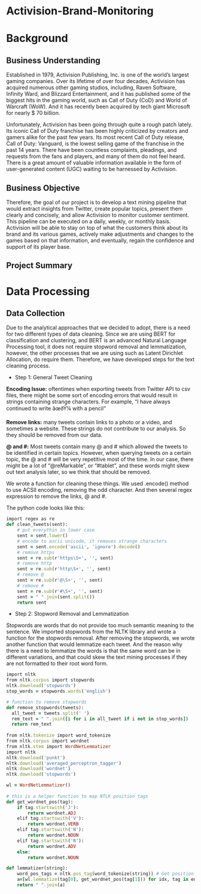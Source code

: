 # Activision-Brand-Monitoring

# Background
## Business Understanding
Established in 1979, Activision Publishing, Inc. is one of the world’s largest gaming companies. Over its lifetime of over four decades, Activision has acquired numerous other gaming studios, including, Raven Software, Infinity Ward, and Blizzard Entertainment, and it has published some of the biggest hits in the gaming world, such as Call of Duty (CoD) and World of Warcraft (WoW). And it has recently been acquired by tech giant Microsoft for nearly $ 70 billion. 

Unfortunately, Activision has been going through quite a rough patch lately. Its iconic Call of Duty franchise has been highly criticized by creators and gamers alike for the past few years. Its most recent Call of Duty release, Call of Duty: Vanguard, is the lowest selling game of the franchise in the past 14 years. There have been countless complaints, pleadings, and requests from the fans and players, and many of them do not feel heard. There is a great amount of valuable information available in the form of user-generated content (UGC) waiting to be harnessed by Activision. 

## Business Objective
Therefore, the goal of our project is to develop a text mining pipeline that would extract insights from Twitter, create popular topics, present them clearly and concisely, and allow Activision to monitor customer sentiment. This pipeline can be executed on a daily, weekly, or monthly basis. Activision will be able to stay on top of what the customers think about its brand and its various games, actively make adjustments and changes to the games based on that information, and eventually, regain the confidence and support of its player base. 

## Project Summary

# Data Processing
## Data Collection
Due to the analytical approaches that we decided to adopt, there is a need for two different types of data cleaning. Since we are using BERT for classification and clustering, and BERT is an advanced Natural Language Processing tool, it does not require stopword removal and lemmatization, however, the other processes that we are using such as Latent Dirichlet Allocation, do require them. Therefore, we have developed steps for the text cleaning process.

* Step 1: General Tweet Cleaning

**Encoding Issue:** oftentimes when exporting tweets from Twitter API to csv files, there might be some sort of encoding errors that would result in strings containing strange characters. For example, “I have always continued to write âœðŸ¼ with a pencil”

**Remove links:** many tweets contain links to a photo or a video, and sometimes a website. These strings do not contribute to our analysis. So they should be removed from our data.

**@ and #:** Most tweets contain many @ and # which allowed the tweets to be identified in certain topics. However, when querying tweets on a certain topic, the @ and # will be very repetitive most of the time. In our case, there might be a lot of “@reMarkable”, or “#tablet”, and these words might skew out text analysis later, so we think that should be removed.

We wrote a function for cleaning these things. We used .encode() method to use ACSII encoding, removing the odd character. And then several regex expression to remove the links, @ and #. 

The python code looks like this: 
```ruby
import regex as re
def clean_tweets(sent):
    # put everythin in lower case
    sent = sent.lower()
    # encode to ascii unicode, it removes strange characters
    sent = sent.encode('ascii', 'ignore').decode() 
    # remove https
    sent = re.sub(r'https\S+', '', sent)    
    # remove http
    sent = re.sub(r'http\S+', '', sent)   
    # remove @
    sent = re.sub(r'@\S+', '', sent)     
    # remove #
    sent = re.sub(r'#\S+', '', sent) 
    sent = " ".join(sent.split())
    return sent
```
* Step 2: Stopword Removal and Lemmatization 

Stopwords are words that do not provide too much semantic meaning to the sentence. We imported stopwords from the NLTK library and wrote a function for the stopwords removal. After removing the stopwords, we wrote another function that would lemmatize each tweet. And the reason why there is a need to lemmatize the words is that the same word can be in different variations, and that could skew the text mining processes if they are not formatted to their root word form. 

```ruby
import nltk
from nltk.corpus import stopwords
nltk.download('stopwords')
stop_words = stopwords.words('english')

# function to remove stopwords
def remove_stopwords(tweets):
  all_tweet = tweets.split(' ')
  rem_text = " ".join([i for i in all_tweet if i not in stop_words])
  return rem_text
  
from nltk.tokenize import word_tokenize
from nltk.corpus import wordnet
from nltk.stem import WordNetLemmatizer
import nltk
nltk.download('punkt')
nltk.download('averaged_perceptron_tagger')
nltk.download('wordnet')
nltk.download('stopwords')

wl = WordNetLemmatizer()
 
# this is a helper function to map NTLK position tags
def get_wordnet_pos(tag):
    if tag.startswith('J'):
        return wordnet.ADJ
    elif tag.startswith('V'):
        return wordnet.VERB
    elif tag.startswith('N'):
        return wordnet.NOUN
    elif tag.startswith('R'):
        return wordnet.ADV
    else:
        return wordnet.NOUN

def lemmatizer(string):
    word_pos_tags = nltk.pos_tag(word_tokenize(string)) # Get position tags
    a=[wl.lemmatize(tag[0], get_wordnet_pos(tag[1])) for idx, tag in enumerate(word_pos_tags)] # Map the position tag and lemmatize the word/token
    return " ".join(a)
```

